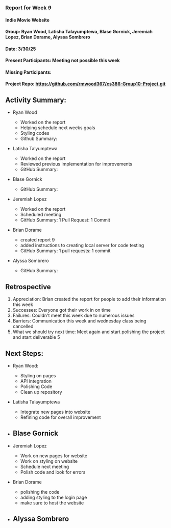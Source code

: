 ### Report for Week *9*

#### Indie Movie Website
#### Group: Ryan Wood, Latisha Talayumptewa, Blase Gornick, Jeremiah Lopez, Brian Dorame, Alyssa Sombrero
#### Date: 3/30/25
#### Present Participants: Meeting not possible this week
#### Missing Participants: 
#### Project Repo: https://github.com/rmwood367/cs386-Group10-Project.git

## Activity Summary:
* Ryan Wood
    - Worked on the report
    - Helping schedule next weeks goals
    - Styling codes
    - Github Summary:

* Latisha Talyumptewa
    - Worked on the report
    - Reviewed previous implementation for improvements
    - GitHub Summary:

* Blase Gornick
    - GitHub Summary:

* Jeremiah Lopez
    - Worked on the report
    - Scheduled meeting
    - GitHub Summary: 1 Pull Request: 1 Commit

* Brian Dorame
    - created report 9
    - added instructions to creating local server for code testing
    - GitHub Summary: 1 pull requests: 1 commit

* Alyssa Sombrero
    - GitHub Summary:

## Retrospective
1. Appreciation: Brian created the report for people to add their information this week
2. Successes: Everyone got their work in on time
3. Failures: Couldn't meet this week due to numerous issues
4. Barriers: Communication this week and wednesday class being cancelled
5. What we should try next time: Meet again and start polishing the project and start deliverable 5

## Next Steps:
* Ryan Wood:
    - Styling on pages
    - API integration
    - Polishing Code
    - Clean up repository

* Latisha Talayumptewa
    - Integrate new pages into website
    - Refining code for overall improvement

* Blase Gornick
    -

* Jeremiah Lopez
    - Work on new pages for website
    - Work on styling on website
    - Schedule next meeting
    - Polish code and look for errors

* Brian Dorame
    - polishing the code
    - adding styling to the login page
    - make sure to host the website

* Alyssa Sombrero
    -
